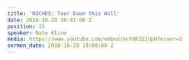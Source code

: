 ```yaml
---
title: 'RICHES: Tear Down this Wall'
date: 2018-10-29 16:41:00 Z
position: 15
speaker: Nate Kline
media: https://www.youtube.com/embed/ocYdKJ2JUpU?ecver=2
sermon_date: 2018-10-28 10:00:00 Z
---
```



